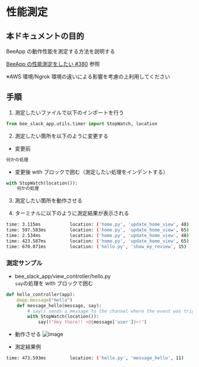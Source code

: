# 性能測定

## 本ドキュメントの目的

BeeApp の動作性能を測定する方法を説明する

[BeeApp の性能測定をしたい #380](https://github.com/esminc/boat-bee/issues/380) 参照

※AWS 環境/Ngrok 環境の違いによる影響を考慮の上利用してください

## 手順

1. 測定したいファイルで以下のインポートを行う

```py
from bee_slack_app.utils.timer import StopWatch, location
```

2. 測定したい箇所を以下のように変更する

- 変更前

```py
何かの処理
```

- 変更後
  with ブロックで囲む（測定したい処理をインデントする）

```py
with StopWatch(location()):
    何かの処理
```

3. 測定したい箇所を動作させる

4. ターミナルに以下のように測定結果が表示される

```sh
time: 3.115ms           location: ('home.py', 'update_home_view', 48)
time: 597.583ms         location: ('home.py', 'update_home_view', 65)
time: 2.534ms           location: ('home.py', 'update_home_view', 48)
time: 423.587ms         location: ('home.py', 'update_home_view', 65)
time: 670.071ms         location: ('hello.py', 'show_my_review', 15)
```

### 測定サンプル

- bee_slack_app/view_controller/hello.py  
  `say`の処理を with ブロックで囲む

```py
def hello_controller(app):
    @app.message("hello")
    def message_hello(message, say):
        # say() sends a message to the channel where the event was triggered
        with StopWatch(location()):
            say(f"Hey there!! <@{message['user']}>!")
```

- 動作させる
  ![image](https://user-images.githubusercontent.com/44659116/176076510-4da98f46-27bf-409d-a194-78e35c15d1bb.png)

- 測定結果例

```sh
time: 473.593ms         location: ('hello.py', 'message_hello', 11)
```
